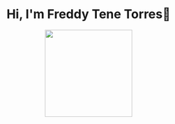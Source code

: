 <div align="center">
  <h1>Hi, I'm Freddy Tene Torres👋</h1>
</div>


<div id="header" align="center">
  <img src="https://media.giphy.com/media/xT9IgMVeZBLP1s3doQ/giphy.gif" width="200" />
</div>

